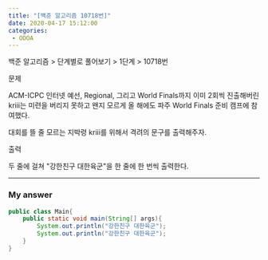 ```yaml
---
title: "[백준 알고리즘 10718번]"
date: 2020-04-17 15:12:00
categories: 
 - ODOA
---
```

백준 알고리즘 > 단계별로 풀어보기 > 1단계 > 10718번
  
<p>문제</p>  
ACM-ICPC 인터넷 예선, Regional, 그리고 World Finals까지 이미 2회씩 진출해버린 kriii는 미련을 버리지 못하고 왠지 모르게 올 해에도 파주 World Finals 준비 캠프에 참여했다.  

대회를 뜰 줄 모르는 지박령 kriii를 위해서 격려의 문구를 출력해주자.  
  
<p>출력</p>   
두 줄에 걸쳐 "강한친구 대한육군"을 한 줄에 한 번씩 출력한다.  

---

<h3>My answer</h3>


```java
public class Main{
    public static void main(String[] args){
        System.out.println("강한친구 대한육군");
        System.out.println("강한친구 대한육군");
    }
}
```



